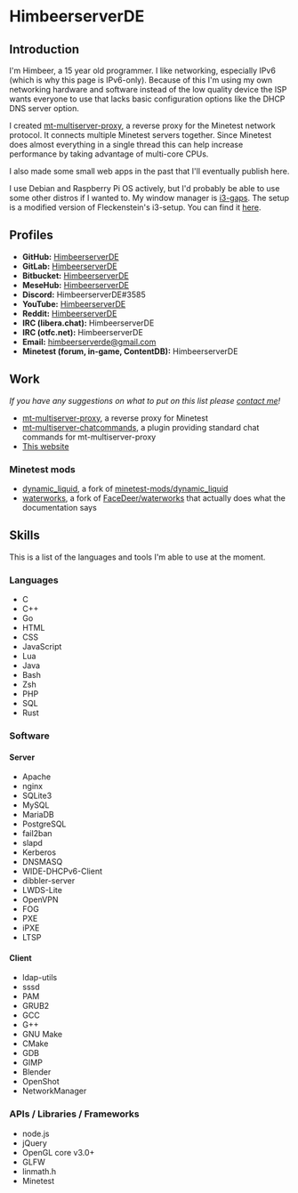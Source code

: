 # HimbeerserverDE

## Introduction
I'm Himbeer, a 15 year old programmer. I like networking, especially IPv6
(which is why this page is IPv6-only). Because of this I'm using my own
networking hardware and software instead of the low quality device
the ISP wants everyone to use that lacks basic configuration options
like the DHCP DNS server option.

I created [mt-multiserver-proxy](/cgi-bin/work.lua?project=minetestproxy),
a reverse proxy for the Minetest network protocol. It connects multiple
Minetest servers together. Since Minetest does almost everything in a single
thread this can help increase performance by taking advantage of multi-core
CPUs.

I also made some small web apps in the past that I'll eventually publish here.

I use Debian and Raspberry Pi OS actively, but I'd probably be able to use some
other distros if I wanted to. My window manager is
[i3-gaps](https://github.com/Airblader/i3).
The setup is a modified version of Fleckenstein's i3-setup.
You can find it [here](https://github.com/HimbeerserverDE/i3-setup).

## Profiles
* **GitHub:** [HimbeerserverDE](https://github.com/HimbeerserverDE)
* **GitLab:** [HimbeerserverDE](https://gitlab.com/HimbeerserverDE)
* **Bitbucket:** [HimbeerserverDE](https://bitbucket.org/HimbeerserverDE)
* **MeseHub:** [HimbeerserverDE](https://git.minetest.land/HimbeerserverDE)
* **Discord:** HimbeerserverDE#3585
* **YouTube:** [HimbeerserverDE](https://www.youtube.com/channel/UCRuSC9WNapuA4Gm-kU_gjGA)
* **Reddit:** [HimbeerserverDE](https://reddit.com/user/HimbeerserverDE)
* **IRC (libera.chat):** HimbeerserverDE
* **IRC (otfc.net):** HimbeerserverDE
* **Email:** himbeerserverde@gmail.com
* **Minetest (forum, in-game, ContentDB):** HimbeerserverDE

## Work
_If you have any suggestions on what to put on this list please
[contact me](#profiles)!_

* [mt-multiserver-proxy](/cgi-bin/work.lua?project=minetestproxy), a reverse
proxy for Minetest
* [mt-multiserver-chatcommands](/cgi-bin/work.lua?project=minetestproxy#commands),
a plugin providing standard chat commands for mt-multiserver-proxy
* [This website](/cgi-bin/work.lua?project=www3)

### Minetest mods
* [dynamic_liquid](/cgi-bin/work.lua?project=dynamicliquid), a fork of
[minetest-mods/dynamic_liquid](https://github.com/minetest-mods/dynamic_liquid)
* [waterworks](/cgi-bin/work.lua?project=waterworks), a fork of
[FaceDeer/waterworks](https://github.com/FaceDeer/waterworks) that actually
does what the documentation says

## Skills
This is a list of the languages and tools I'm able to use at the moment.

### Languages
* C
* C++
* Go
* HTML
* CSS
* JavaScript
* Lua
* Java
* Bash
* Zsh
* PHP
* SQL
* Rust

### Software

#### Server
* Apache
* nginx
* SQLite3
* MySQL
* MariaDB
* PostgreSQL
* fail2ban
* slapd
* Kerberos
* DNSMASQ
* WIDE-DHCPv6-Client
* dibbler-server
* LWDS-Lite
* OpenVPN
* FOG
* PXE
* iPXE
* LTSP

#### Client
* ldap-utils
* sssd
* PAM
* GRUB2
* GCC
* G++
* GNU Make
* CMake
* GDB
* GIMP
* Blender
* OpenShot
* NetworkManager

### APIs / Libraries / Frameworks
* node.js
* jQuery
* OpenGL core v3.0+
* GLFW
* linmath.h
* Minetest
